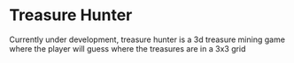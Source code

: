 # Treasure Hunter

Currently under development, treasure hunter is a 3d treasure mining game where the player will guess where the treasures are in a 3x3 grid
